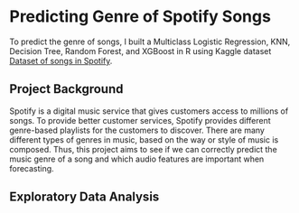 # Predicting Genre of Spotify Songs
To predict the genre of songs, I built a Multiclass Logistic Regression, KNN, Decision Tree, Random Forest, and XGBoost in R using Kaggle dataset [Dataset of songs in Spotify](https://www.kaggle.com/mrmorj/dataset-of-songs-in-spotify).
## Project Background
Spotify is a digital music service that gives customers access to millions of songs. To provide better customer services, Spotify provides different genre-based playlists for the customers to discover. There are many different types of genres in music, based on the way or style of music is composed. Thus, this project aims to see if we can correctly predict the music genre of a song and which audio features are important when forecasting.
## Exploratory Data Analysis
